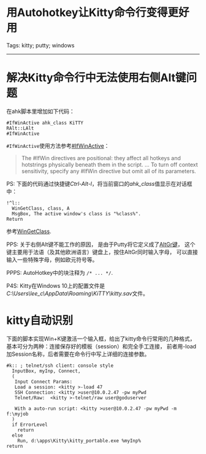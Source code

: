# 用Autohotkey让Kitty命令行变得更好用
Tags: kitty; putty; windows

------

# 解决Kitty命令行中无法使用右侧Alt键问题

在ahk脚本里增加如下代码：

```
#IfWinActive ahk_class KiTTY
RAlt::LAlt
#IfWinActive
```

`#IfWinActive`使用方法参考[#IfWinActive](https://autohotkey.com/docs/commands/_IfWinActive.htm)：
> The #IfWin directives are positional:
> they affect all hotkeys and hotstrings physically beneath them in the script.
> ...
> To turn off context sensitivity, specify any #IfWin directive but omit all of its parameters.

PS: 下面的代码通过快捷键*Ctrl-Alt-l*，将当前窗口的*ahk_class*值显示在对话框中：

```
!^l::
  WinGetClass, class, A
  MsgBox, The active window's class is "%class%".
Return
```

参考[WinGetClass](https://autohotkey.com/docs/commands/WinGetClass.htm).

PPS: 关于右侧Alt键不能工作的原因，
是由于Putty将它定义成了[AltGr键](https://en.wikipedia.org/wiki/AltGr_key)，
这个键主要用于法语（及其他欧洲语言）键盘上，按住AltGr同时输入字母，
可以直接输入一些特殊字母，例如欧元符号等。

PPPS: AutoHotkey中的块注释为 `/* ... */`.

P4S: Kitty在Windows 10上的配置文件是
*C:\Users\lee_c\AppData\Roaming\KiTTY\kitty.sav*文件。

# kitty自动识别

下面的脚本实现Win+K键激活一个输入框，给出了kitty命令行常用的几种格式，
基本可分为两种：连接保存好的模板（session）和完全手工连接，
前者用-load加Session名称，后者需要在命令行中写上详细的连接参数。

```
#k:: ; telnet/ssh client: console style 
  InputBox, myInp, Connect,
  (
   Input Connect Params:
   Load a session: <kitty >-load 47
   SSH Connection: <kitty >user@10.0.2.47 -pw myPwd
   Telnet/Raw:  <kitty >-telnet/raw user@goduserver

   With a auto-run script: <kitty >user@10.0.2.47 -pw myPwd -m f:\myjob
  )
  if ErrorLevel
    return
  else
    Run, d:\apps\Kitty\kitty_portable.exe %myInp%
return
```
